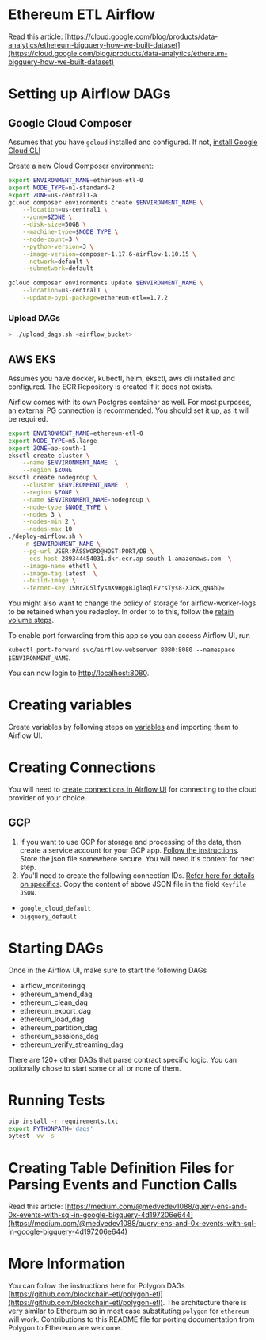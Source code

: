 # Ethereum ETL Airflow

Read this article: [https://cloud.google.com/blog/products/data-analytics/ethereum-bigquery-how-we-built-dataset](https://cloud.google.com/blog/products/data-analytics/ethereum-bigquery-how-we-built-dataset)

# Setting up Airflow DAGs

## Google Cloud Composer

Assumes that you have `gcloud` installed and configured. If not, [install Google Cloud CLI](https://cloud.google.com/sdk/docs/install-sdk)


Create a new Cloud Composer environment:

```bash
export ENVIRONMENT_NAME=ethereum-etl-0
export NODE_TYPE=n1-standard-2
export ZONE=us-central1-a
gcloud composer environments create $ENVIRONMENT_NAME \
	--location=us-central1 \
	--zone=$ZONE \
   	--disk-size=50GB \
	--machine-type=$NODE_TYPE \
	--node-count=3 \
	--python-version=3 \
	--image-version=composer-1.17.6-airflow-1.10.15 \
	--network=default \
	--subnetwork=default

gcloud composer environments update $ENVIRONMENT_NAME \
	--location=us-central1 \
	--update-pypi-package=ethereum-etl==1.7.2
```

### Upload DAGs

```bash
> ./upload_dags.sh <airflow_bucket>
```

## AWS EKS

Assumes you have docker, kubectl, helm, eksctl, aws cli installed and configured.
The ECR Repository is created if it does not exists.

Airflow comes with its own Postgres container as well. For most purposes, 
an external PG connection is recommended. 
You should set it up, as it will be required.


```bash
export ENVIRONMENT_NAME=ethereum-etl-0
export NODE_TYPE=m5.large
export ZONE=ap-south-1
eksctl create cluster \
	--name $ENVIRONMENT_NAME  \
	--region $ZONE
eksctl create nodegroup \
	--cluster $ENVIRONMENT_NAME  \
	--region $ZONE \
	--name $ENVIRONMENT_NAME-nodegroup \
	--node-type $NODE_TYPE \
	--nodes 3 \
	--nodes-min 2 \
	--nodes-max 10
./deploy-airflow.sh \
	-n $ENVIRONMENT_NAME \
	--pg-url USER:PASSWORD@HOST:PORT/DB \
	--ecs-host 289344454031.dkr.ecr.ap-south-1.amazonaws.com  \
	--image-name ethetl \
	--image-tag latest  \
	--build-image \
	--fernet-key 15NrZQ5lfysmX9HggBJgl8qlFVrsTys8-XJcK_qN4hQ=
```

You might also want to change the policy of storage for airflow-worker-logs to be retained when you redeploy. In order to to this, follow the [retain volume steps](https://kubernetes.io/docs/tasks/administer-cluster/change-pv-reclaim-policy/).

To enable port forwarding from this app so you can access Airflow UI, run

`kubectl port-forward svc/airflow-webserver 8080:8080 --namespace $ENVIRONMENT_NAME`. 

You can now login to [http://localhost:8080](http://localhost:8080/).


# Creating variables

Create variables by following steps on [variables](docs/Variables.md) and importing them to Airflow UI. 

# Creating Connections

You will need to [create connections in Airflow UI](https://airflow.apache.org/docs/apache-airflow/stable/howto/connection.html#creating-a-connection-with-the-ui) for connecting to the cloud
provider of your choice.

## GCP

1. If you want to use GCP for storage and processing of the data, then
create a service account for your GCP app. 
[Follow the instructions](https://cloud.google.com/docs/authentication/production). 
Store the json file somewhere secure. You will need it's content for next step.
2. You'll need to create the following connection IDs. 
[Refer here for details on specifics](https://airflow.apache.org/docs/apache-airflow/1.10.13/howto/connection/gcp.html). Copy the content of above JSON file in the field `Keyfile JSON`.

- `google_cloud_default`
- `bigquery_default`

# Starting DAGs

Once in the Airflow UI, make sure to start the following DAGs

- airflow_monitoringq	
- ethereum_amend_dag
- ethereum_clean_dag
- ethereum_export_dag
- ethereum_load_dag
- ethereum_partition_dag
- ethereum_sessions_dag
- ethereum_verify_streaming_dag

There are 120+ other DAGs that parse contract specific logic. You can optionally chose to start some or all or none of them.

# Running Tests

```bash
pip install -r requirements.txt
export PYTHONPATH='dags'
pytest -vv -s
```

# Creating Table Definition Files for Parsing Events and Function Calls

Read this article: [https://medium.com/@medvedev1088/query-ens-and-0x-events-with-sql-in-google-bigquery-4d197206e644](https://medium.com/@medvedev1088/query-ens-and-0x-events-with-sql-in-google-bigquery-4d197206e644)

# More Information

You can follow the instructions here for Polygon DAGs [https://github.com/blockchain-etl/polygon-etl](https://github.com/blockchain-etl/polygon-etl). The architecture
there is very similar to Ethereum so in most case substituting `polygon` for `ethereum` will work. Contributions 
to this README file for porting documentation from Polygon to Ethereum are welcome.